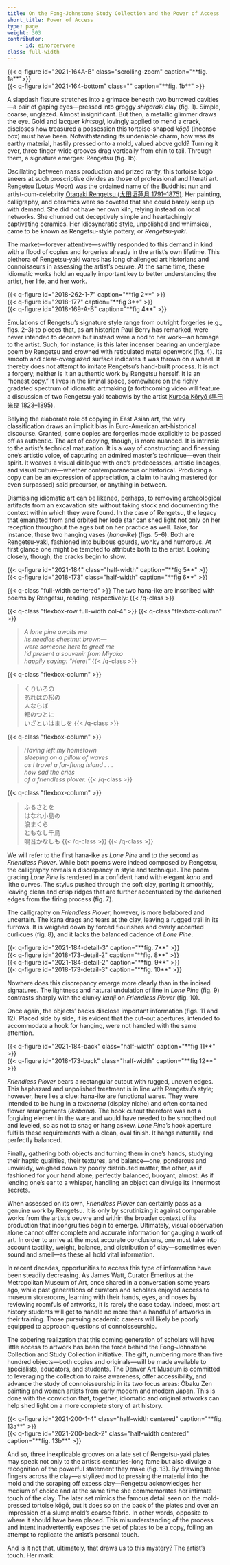 ```yaml
---
title: On the Fong-Johnstone Study Collection and the Power of Access
short_title: Power of Access
type: page
weight: 303
contributor:
    - id: einorcervone
class: full-width
---
```


<div class="flexbox-row col-2 threefourths-width centered">
<div class="flexbox-column padding-20">
{{< q-figure id="2021-164A-B" class="scrolling-zoom" caption="**fig. 1a**">}}
</div>
<div class="flexbox-column padding-20">
{{< q-figure id="2021-164-bottom" class="" caption="**fig. 1b**" >}}
</div>
</div>

A slapdash fissure stretches into a grimace beneath two burrowed cavities—a pair of gaping eyes—pressed into groggy *shigaraki* clay (fig. 1). Simple, coarse, unglazed. Almost insignificant. But then, a metallic glimmer draws the eye. Gold and lacquer *kintsugi*, lovingly applied to mend a crack, discloses how treasured a possession this tortoise-shaped *kōgō* (incense box) must have been. Notwithstanding its undeniable charm, how was its earthy material, hastily pressed onto a mold, valued above gold? Turning it over, three finger-wide grooves drag vertically from chin to tail. Through them, a signature emerges: Rengetsu (fig. 1b).

Oscillating between mass production and prized rarity, this tortoise kōgō sneers at such proscriptive divides as those of professional and literati art. Rengetsu (Lotus Moon) was the ordained name of the Buddhist nun and artist-cum-celebrity [Ōtagaki Rengetsu (<span lang="ja">太田垣蓮月</span> 1791–1875)](/artists/#Ōtagaki-Rengetsu-太田垣蓮月/). Her painting, calligraphy, and ceramics were so coveted that she could barely keep up with demand. She did not have her own kiln, relying instead on local networks. She churned out deceptively simple and heartachingly captivating ceramics. Her idiosyncratic style, unpolished and whimsical, came to be known as Rengetsu-style pottery, or *Rengetsu-yaki*.

The market—forever attentive—swiftly responded to this demand in kind with a flood of copies and forgeries already in the artist’s own lifetime. This plethora of Rengetsu-yaki wares has long challenged art historians and connoisseurs in assessing the artist’s oeuvre. At the same time, these idiomatic works hold an equally important key to better understanding the artist, her life, and her work.

<div class="spacer-100"></div>

<div class="flexbox-row col-3 threefourths-width centered">
<div class="flexbox-column padding-20">
{{< q-figure id="2018-262-1-7" caption="**fig 2**" >}}
</div>
<div class="flexbox-column padding-20">
{{< q-figure id="2018-177" caption="**fig 3**" >}}
</div>
<div class="flexbox-column padding-20">
{{< q-figure id="2018-169-A-B" caption="**fig 4**" >}}
</div>
</div>

Emulations of Rengetsu’s signature style range from outright forgeries (e.g., figs. 2–3) to pieces that, as art historian Paul Berry has remarked, were never intended to deceive but instead were a nod to her work—an homage to the artist. Such, for instance, is this later incenser bearing an underglaze poem by Rengetsu and crowned with reticulated metal openwork (fig. 4). Its smooth and clear-overglazed surface indicates it was thrown on a wheel. It thereby does not attempt to imitate Rengetsu’s hand-built process. It is not a forgery; neither is it an authentic work by Rengetsu herself. It is an “honest copy.” It lives in the liminal space, somewhere on the richly gradated spectrum of idiomatic artmaking (a forthcoming video will feature a discussion of two Rengetsu-yaki teabowls by the artist [Kuroda Kōryō (<span lang="ja">黒田光良</span> 1823–1895)](/artists/#Kuroda-Kōryō-黒田光良/).

Belying the elaborate role of copying in East Asian art, the very classification draws an implicit bias in Euro-American art-historical discourse. Granted, some copies are forgeries made explicitly to be passed off as authentic. The act of copying, though, is more nuanced. It is intrinsic to the artist’s technical maturation. It is a way of constructing and finessing one’s artistic voice, of capturing an admired master’s technique—even their spirit. It weaves a visual dialogue with one’s predecessors, artistic lineages, and visual culture—whether contemporaneous or historical. Producing a copy can be an expression of appreciation, a claim to having mastered (or even surpassed) said precursor, or anything in between.

Dismissing idiomatic art can be likened, perhaps, to removing archeological artifacts from an excavation site without taking stock and documenting the context within which they were found. In the case of Rengetsu, the legacy that emanated from and orbited her lode star can shed light not only on her reception throughout the ages but on her practice as well. Take, for instance, these two hanging vases (*hana-ike*) (figs. 5–6). Both are Rengetsu-yaki, fashioned into bulbous gourds, wonky and humorous. At first glance one might be tempted to attribute both to the artist. Looking closely, though, the cracks begin to show.


<div class="spacer-100"></div>

<div class="flexbox-row col-2">
<div class="flexbox-column padding-20">
{{< q-figure id="2021-184" class="half-width" caption="**fig 5**" >}}
</div>
<div class="flexbox-column padding-20">
{{< q-figure id="2018-173" class="half-width" caption="**fig 6**" >}}
</div>
</div>


{{< q-class "full-width centered" >}}
The two hana-ike are inscribed with poems by Rengetsu, reading, respectively:
{{< /q-class >}}

{{< q-class "flexbox-row full-width col-4" >}}
{{< q-class "flexbox-column" >}}
> *A lone pine awaits me*\
> *its needles chestnut brown—*\
> *were someone here to greet me*\
> *I’d present a souvenir from Miyako*\
> *happily saying: “Here!”*
{{< /q-class >}}

{{< q-class "flexbox-column" >}}
> <span lang="ja">くりいろの</span>\
> <span lang="ja">あれはの松の</span>\
> <span lang="ja">人ならば</span>\
> <span lang="ja">都のつとに</span>\
> <span lang="ja">いざといはましを</span>
{{< /q-class >}}

{{< q-class "flexbox-column" >}}
> *Having left my hometown*\
> *sleeping on a pillow of waves*\
> *as I travel a far-flung island . . .*\
> *how sad the cries*\
> *of a friendless plover.*
{{< /q-class >}}

{{< q-class "flexbox-column" >}}
> <span lang="ja">ふるさとを</span>\
> <span lang="ja">はなれ小島の</span>\
> <span lang="ja">浪まくら</span>\
> <span lang="ja">ともなし千鳥</span>\
> <span lang="ja">鳴音かなしも</span>
{{< /q-class >}}
{{< /q-class >}}

We will refer to the first hana-ike as *Lone Pine* and to the second as *Friendless Plover*. While both poems were indeed composed by Rengetsu, the calligraphy reveals a discrepancy in style and technique. The poem gracing *Lone Pine* is rendered in a confident hand with elegant *kana* and lithe curves. The stylus pushed through the soft clay, parting it smoothly, leaving clean and crisp ridges that are further accentuated by the darkened edges from the firing process (fig. 7).

The calligraphy on *Friendless Plover*, however, is more belabored and uncertain. The kana drags and tears at the clay, leaving a rugged trail in its furrows. It is weighed down by forced flourishes and overly accented curlicues (fig. 8), and it lacks the balanced cadence of *Lone Pine*.

<div class="flexbox-row col-4">
<div class="flexbox-column padding-20">
{{< q-figure id="2021-184-detail-3" caption="**fig. 7**" >}}
</div>
<div class="flexbox-column padding-20">
{{< q-figure id="2018-173-detail-2" caption="**fig. 8**" >}}
</div>
<div class="flexbox-column padding-20">
{{< q-figure id="2021-184-detail-2" caption="**fig. 9**" >}}
</div>
<div class="flexbox-column padding-20">
{{< q-figure id="2018-173-detail-3" caption="**fig. 10**" >}}
</div>
</div>

Nowhere does this discrepancy emerge more clearly than in the incised signatures. The lightness and natural undulation of line in *Lone Pine* (fig. 9) contrasts sharply with the clunky *kanji* on *Friendless Plover* (fig. 10).

Once again, the objects’ backs disclose important information (figs. 11 and 12). Placed side by side, it is evident that the cut-out apertures, intended to accommodate a hook for hanging, were not handled with the same attention.

<div class="flexbox-row col-2">
<div class="flexbox-column padding-20">
{{< q-figure id="2021-184-back" class="half-width" caption="**fig 11**" >}}
</div>
<div class="flexbox-column padding-20">
{{< q-figure id="2018-173-back" class="half-width" caption="**fig 12**" >}}
</div>
</div>

*Friendless Plover* bears a rectangular cutout with rugged, uneven edges. This haphazard and unpolished treatment is in line with Rengetsu’s style; however, here lies a clue: hana-ike are functional wares. They were intended to be hung in a *tokonoma* (display niche) and often contained flower arrangements (*ikebana*). The hook cutout therefore was not a forgiving element in the ware and would have needed to be smoothed out and leveled, so as not to snag or hang askew. *Lone Pine*’s hook aperture fulfills these requirements with a clean, oval finish. It hangs naturally and perfectly balanced.

Finally, gathering both objects and turning them in one’s hands, studying their haptic qualities, their textures, and balance—one, ponderous and unwieldy, weighed down by poorly distributed matter; the other, as if fashioned for your hand alone, perfectly balanced, buoyant, almost. As if lending one’s ear to a whisper, handling an object can divulge its innermost secrets.

When assessed on its own, *Friendless Plover* can certainly pass as a genuine work by Rengetsu. It is only by scrutinizing it against comparable works from the artist’s oeuvre and within the broader context of its production that incongruities begin to emerge. Ultimately, visual observation alone cannot offer complete and accurate information for gauging a work of art. In order to arrive at the most accurate conclusions, one must take into account tactility, weight, balance, and distribution of clay—sometimes even sound and smell—as these all hold vital information.

In recent decades, opportunities to access this type of information have been steadily decreasing. As James Watt, Curator Emeritus at the Metropolitan Museum of Art, once shared in a conversation some years ago, while past generations of curators and scholars enjoyed access to museum storerooms, learning with their hands, eyes, and noses by reviewing roomfuls of artworks, it is rarely the case today. Indeed, most art history students will get to handle no more than a handful of artworks in their training. Those pursuing academic careers will likely be poorly equipped to approach questions of connoisseurship.

The sobering realization that this coming generation of scholars will have little access to artwork has been the force behind the Fong-Johnstone Collection and Study Collection initiative. The gift, numbering more than five hundred objects—both copies and originals—will be made available to specialists, educators, and students. The Denver Art Museum is committed to leveraging the collection to raise awareness, offer accessibility, and advance the study of connoisseurship in its two focus areas: Ōbaku Zen painting and women artists from early modern and modern Japan. This is done with the conviction that, together, idiomatic and original artworks can help shed light on a more complete story of art history.

<div class="flexbox-row col-2 threefourths-width centered">
<div class="flexbox-column padding-20">
{{< q-figure id="2021-200-1-4" class="half-width centered" caption="**fig. 13a**" >}}
</div>
<div class="flexbox-column padding-20">
{{< q-figure id="2021-200-back-2" class="half-width centered" caption="**fig. 13b**" >}}
</div>
</div>

And so, three inexplicable grooves on a late set of Rengetsu-yaki plates may speak not only to the artist’s centuries-long fame but also divulge a recognition of the powerful statement they make (fig. 13). By drawing three fingers across the clay—a stylized nod to pressing the material into the mold and the scraping off excess clay—Rengetsu acknowledges her medium of choice and at the same time she commemorates her intimate touch of the clay. The later set mimics the famous detail seen on the mold-pressed tortoise kōgō, but it does so on the back of the plates and over an impression of a slump mold’s coarse fabric. In other words, opposite to where it should have been placed. This misunderstanding of the process and intent inadvertently exposes the set of plates to be a copy, foiling an attempt to replicate the artist’s personal touch.

And is it not that, ultimately, that draws us to this mystery? The artist’s touch. Her mark.